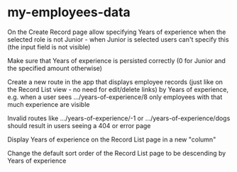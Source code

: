 # my-employees-data

On the Create Record page allow specifying Years of experience when the selected role is not Junior - when Junior is selected users can't specify this (the input field is not visible)

Make sure that Years of experience is persisted correctly (0 for Junior and the specified amount otherwise)

Create a new route in the app that displays employee records (just like on the Record List view - no need for edit/delete links) by Years of experience, e.g. when a user sees .../years-of-experience/8 only employees with that much experience are visible

Invalid routes like .../years-of-experience/-1 or .../years-of-experience/dogs should result in users seeing a 404 or error page

Display Years of experience on the Record List page in a new "column"

Change the default sort order of the Record List page to be descending by Years of experience
